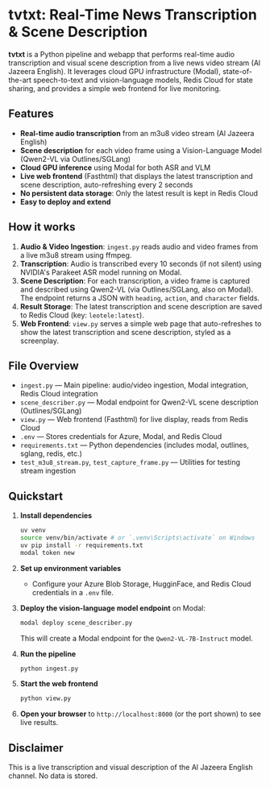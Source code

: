 # tvtxt: Real-Time News Transcription & Scene Description

**tvtxt** is a Python pipeline and webapp that performs real-time audio transcription and visual scene description from a live news video stream (Al Jazeera English). It leverages cloud GPU infrastructure (Modal), state-of-the-art speech-to-text and vision-language models, Redis Cloud for state sharing, and provides a simple web frontend for live monitoring.

## Features

- **Real-time audio transcription** from an m3u8 video stream (Al Jazeera English)
- **Scene description** for each video frame using a Vision-Language Model (Qwen2-VL via Outlines/SGLang)
- **Cloud GPU inference** using Modal for both ASR and VLM
- **Live web frontend** (Fasthtml) that displays the latest transcription and scene description, auto-refreshing every 2 seconds
- **No persistent data storage**: Only the latest result is kept in Redis Cloud
- **Easy to deploy and extend**

## How it works

1. **Audio & Video Ingestion**: `ingest.py` reads audio and video frames from a live m3u8 stream using ffmpeg.
2. **Transcription**: Audio is transcribed every 10 seconds (if not silent) using NVIDIA's Parakeet ASR model running on Modal.
3. **Scene Description**: For each transcription, a video frame is captured and described using Qwen2-VL (via Outlines/SGLang, also on Modal). The endpoint returns a JSON with `heading`, `action`, and `character` fields.
4. **Result Storage**: The latest transcription and scene description are saved to Redis Cloud (key: `leotele:latest`).
5. **Web Frontend**: `view.py` serves a simple web page that auto-refreshes to show the latest transcription and scene description, styled as a screenplay.

## File Overview

- `ingest.py` — Main pipeline: audio/video ingestion, Modal integration, Redis Cloud integration
- `scene_describer.py` — Modal endpoint for Qwen2-VL scene description (Outlines/SGLang)
- `view.py` — Web frontend (Fasthtml) for live display, reads from Redis Cloud
- `.env` — Stores credentials for Azure, Modal, and Redis Cloud
- `requirements.txt` — Python dependencies (includes modal, outlines, sglang, redis, etc.)
- `test_m3u8_stream.py`, `test_capture_frame.py` — Utilities for testing stream ingestion

## Quickstart

1. **Install dependencies**

   ```bash
   uv venv
   source venv/bin/activate # or `.venv\Scripts\activate` on Windows
   uv pip install -r requirements.txt
   modal token new
   ```

2. **Set up environment variables**
   - Configure your Azure Blob Storage, HugginFace, and Redis Cloud credentials in a `.env` file.

3. **Deploy the vision-language model endpoint** on Modal:

   ```bash
   modal deploy scene_describer.py
   ```

   This will create a Modal endpoint for the `Qwen2-VL-7B-Instruct` model.

4. **Run the pipeline**

   ```bash
   python ingest.py
   ```

5. **Start the web frontend**

   ```bash
   python view.py
   ```

6. **Open your browser** to `http://localhost:8000` (or the port shown) to see live results.

## Disclaimer

This is a live transcription and visual description of the Al Jazeera English channel. No data is stored.